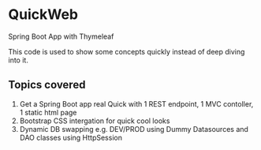 # QuickWeb
Spring Boot App with Thymeleaf

This code is used to show some concepts quickly instead of deep diving into it.

## Topics covered
1. Get a Spring Boot app real Quick with 1 REST endpoint, 1 MVC contoller, 1 static html page
2. Bootstrap CSS intergation for quick cool looks
3. Dynamic DB swapping e.g. DEV/PROD using Dummy Datasources and DAO classes using HttpSession
